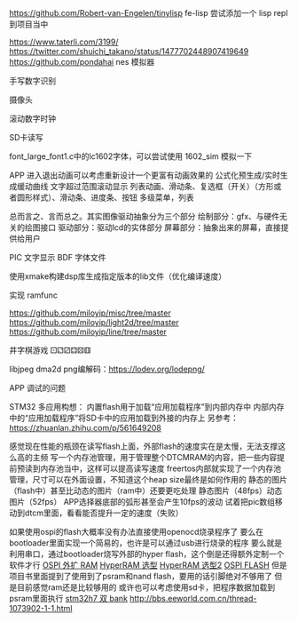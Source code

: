 
https://github.com/Robert-van-Engelen/tinylisp
fe-lisp
尝试添加一个 lisp repl 到项目当中

https://www.taterli.com/3199/
https://twitter.com/shuichi_takano/status/1477702448907419649
https://github.com/pondahai
nes 模拟器

手写数字识别

摄像头

滚动数字时钟

SD卡读写

font_large_font1.c中的lc1602字体，可以尝试使用 1602_sim 模拟一下

APP 进入退出动画可以考虑重新设计一个更富有动画效果的
公式化预生成/实时生成缓动曲线
文字超过范围滚动显示
列表动画、滑动条、复选框（开关）（方形或者圆形样式）、滑动条、进度条、按钮
多级菜单，列表

总而言之、言而总之。其实图像驱动抽象分为三个部分
绘制部分：gfx、与硬件无关的绘图接口
驱动部分：驱动lcd的实体部分
屏幕部分：抽象出来的屏幕，直接提供给用户

PIC 文字显示
BDF 字体文件


使用xmake构建dsp库生成指定版本的lib文件（优化编译速度）

实现 ramfunc

https://github.com/miloyip/misc/tree/master
https://github.com/miloyip/light2d/tree/master
https://github.com/miloyip/line/tree/master

井字棋游戏
⚀⚁⚂⚃⚄⚅

libjpeg dma2d
png编解码：https://lodev.org/lodepng/

APP 调试的问题

STM32 多应用构想：
内置flash用于加载“应用加载程序”到内部内存中
内部内存中的“应用加载程序”将SD卡中的应用加载到外接的内存上
另参考：https://zhuanlan.zhihu.com/p/561649208

感觉现在性能的瓶颈在读写flash上面，外部flash的速度实在是太慢，无法支撑这么高的主频
写一个内存池管理，用于管理整个DTCMRAM的内容，把一些内容提前预读到内存池当中，这样可以提高读写速度
freertos内部就实现了一个内存池管理，尺寸可以在外面设置，不知道这个heap size最终是如何作用的
静态的图片（flash中）甚至比动态的图片（ram中）还要更吃处理
静态图片（48fps）动态图片（52fps）
APP选择器底部的弧形甚至会产生10fps的波动
试着把pic数组移动到dtcm里面，看看能否提升一定的速度（失败）

如果使用ospi的flash大概率没有办法直接使用openocd烧录程序了
要么在bootloader里面实现一个简易的，也许是可以通过usb进行烧录的程序
要么就是利用串口，通过bootloader烧写外部的hyper flash，这个倒是还得额外定制一个软件才行
[OSPI 外扩 RAM](https://www.armbbs.cn/forum.php?mod=viewthread&tid=120719)
[HyperRAM 选型](https://www.armbbs.cn/forum.php?mod=viewthread&tid=95578&fromuid=58)
[HyperRAM 选型2](https://www.armbbs.cn/forum.php?mod=viewthread&tid=89669)
[OSPI FLASH](https://www.armbbs.cn/forum.php?mod=viewthread&tid=96431)
但是项目书里面提到了使用到了psram和nand flash，要用的话引脚绝对不够用了
但是目前感觉ram还是比较够用的
或许也可以考虑使用sd卡，把程序数据加载到psram里面执行
[stm32h7 双 bank](https://blog.csdn.net/weixin_43166744/article/details/122473622)
http://bbs.eeworld.com.cn/thread-1073902-1-1.html
